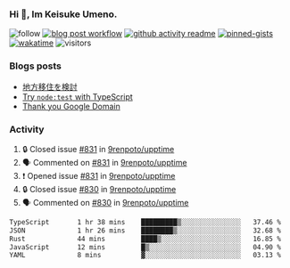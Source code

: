 ### Hi 👋, Im Keisuke Umeno.

<!--
**9renpoto/9renpoto** is a ✨ _special_ ✨ repository because its `README.md` (this file) appears on your GitHub profile.

Here are some ideas to get you started:

- 🔭 I’m currently working on ...
- 🌱 I’m currently learning ...
- 👯 I’m looking to collaborate on ...
- 🤔 I’m looking for help with ...
- 💬 Ask me about ...
- 📫 How to reach me: ...
- 😄 Pronouns: ...
- ⚡ Fun fact: ...
-->

![follow](https://img.shields.io/github/followers/9renpoto?label=Follow&style=social)
[![blog post workflow](https://github.com/9renpoto/9renpoto/actions/workflows/blog.yml/badge.svg)](https://github.com/9renpoto/9renpoto/actions/workflows/blog.yml)
[![github activity readme](https://github.com/9renpoto/9renpoto/actions/workflows/activity.yml/badge.svg)](https://github.com/9renpoto/9renpoto/actions/workflows/activity.yml)
[![pinned-gists](https://github.com/9renpoto/9renpoto/actions/workflows/pin-gist.yml/badge.svg)](https://github.com/9renpoto/9renpoto/actions/workflows/pin-gist.yml)
[![wakatime](https://github.com/9renpoto/9renpoto/actions/workflows/waka-readme-status.yml/badge.svg)](https://github.com/9renpoto/9renpoto/actions/workflows/waka-readme-status.yml)
![visitors](https://komarev.com/ghpvc/?username=9renpoto&label=Profile%20views&color=0e75b6&style=flat)

### Blogs posts

<!-- BLOG-POST-LIST:START -->
- [地方移住を検討](https://9renpoto.win/entry/2023/09/09/migration-plan)
- [Try `node:test` with TypeScript](https://9renpoto.win/entry/2023/07/23/node-test-runner)
- [Thank you Google Domain](https://9renpoto.win/entry/2023/07/08/new-domain)
<!-- BLOG-POST-LIST:END -->

### Activity

<!--START_SECTION:activity-->
1. 🔒 Closed issue [#831](https://github.com/9renpoto/upptime/issues/831) in [9renpoto/upptime](https://github.com/9renpoto/upptime)
2. 🗣 Commented on [#831](https://github.com/9renpoto/upptime/issues/831#issuecomment-1758658568) in [9renpoto/upptime](https://github.com/9renpoto/upptime)
3. ❗ Opened issue [#831](https://github.com/9renpoto/upptime/issues/831) in [9renpoto/upptime](https://github.com/9renpoto/upptime)
4. 🔒 Closed issue [#830](https://github.com/9renpoto/upptime/issues/830) in [9renpoto/upptime](https://github.com/9renpoto/upptime)
5. 🗣 Commented on [#830](https://github.com/9renpoto/upptime/issues/830#issuecomment-1758181151) in [9renpoto/upptime](https://github.com/9renpoto/upptime)
<!--END_SECTION:activity-->

<!--START_SECTION:waka-->

```txt
TypeScript       1 hr 38 mins    █████████▒░░░░░░░░░░░░░░░   37.46 %
JSON             1 hr 26 mins    ████████▒░░░░░░░░░░░░░░░░   32.68 %
Rust             44 mins         ████▒░░░░░░░░░░░░░░░░░░░░   16.85 %
JavaScript       12 mins         █▒░░░░░░░░░░░░░░░░░░░░░░░   04.90 %
YAML             8 mins          ▓░░░░░░░░░░░░░░░░░░░░░░░░   03.13 %
```

<!--END_SECTION:waka-->
